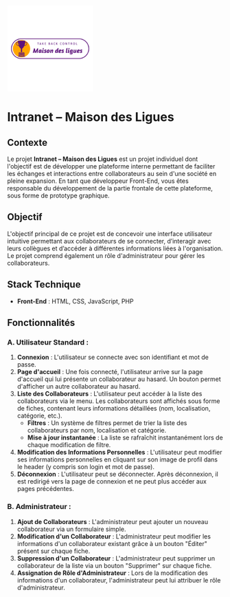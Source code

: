 <img src="./asset/Maison_des_ligues_transparent-.png" alt="Maison des Ligues" width="200"/>

# Intranet – Maison des Ligues

## Contexte

Le projet **Intranet – Maison des Ligues** est un projet individuel dont l'objectif est de développer une plateforme interne permettant de faciliter les échanges et interactions entre collaborateurs au sein d'une société en pleine expansion. En tant que développeur Front-End, vous êtes responsable du développement de la partie frontale de cette plateforme, sous forme de prototype graphique.

## Objectif

L'objectif principal de ce projet est de concevoir une interface utilisateur intuitive permettant aux collaborateurs de se connecter, d’interagir avec leurs collègues et d’accéder à différentes informations liées à l'organisation. Le projet comprend également un rôle d'administrateur pour gérer les collaborateurs.

## Stack Technique

- **Front-End** : HTML, CSS, JavaScript, PHP

## Fonctionnalités

### A. Utilisateur Standard :

1. **Connexion** : L'utilisateur se connecte avec son identifiant et mot de passe.
2. **Page d'accueil** : Une fois connecté, l'utilisateur arrive sur la page d'accueil qui lui présente un collaborateur au hasard. Un bouton permet d'afficher un autre collaborateur au hasard.
3. **Liste des Collaborateurs** : L'utilisateur peut accéder à la liste des collaborateurs via le menu. Les collaborateurs sont affichés sous forme de fiches, contenant leurs informations détaillées (nom, localisation, catégorie, etc.).
   - **Filtres** : Un système de filtres permet de trier la liste des collaborateurs par nom, localisation et catégorie.
   - **Mise à jour instantanée** : La liste se rafraîchit instantanément lors de chaque modification de filtre.
4. **Modification des Informations Personnelles** : L'utilisateur peut modifier ses informations personnelles en cliquant sur son image de profil dans le header (y compris son login et mot de passe).
5. **Déconnexion** : L'utilisateur peut se déconnecter. Après déconnexion, il est redirigé vers la page de connexion et ne peut plus accéder aux pages précédentes.

### B. Administrateur :

1. **Ajout de Collaborateurs** : L'administrateur peut ajouter un nouveau collaborateur via un formulaire simple.
2. **Modification d'un Collaborateur** : L'administrateur peut modifier les informations d'un collaborateur existant grâce à un bouton "Éditer" présent sur chaque fiche.
3. **Suppression d'un Collaborateur** : L'administrateur peut supprimer un collaborateur de la liste via un bouton "Supprimer" sur chaque fiche.
4. **Assignation de Rôle d'Administrateur** : Lors de la modification des informations d'un collaborateur, l'administrateur peut lui attribuer le rôle d'administrateur.
